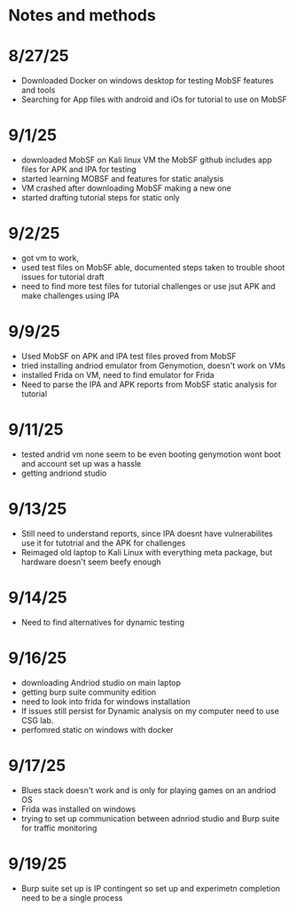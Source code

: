 # Notes and methods

# 8/27/25
* Downloaded Docker on windows desktop for testing MobSF features and tools
* Searching for App files with android and iOs  for tutorial to use on MobSF

# 9/1/25
* downloaded MobSF on Kali linux VM the MobSF github includes app files for APK and IPA for testing
* started learning MOBSF and features for static analysis 
* VM crashed after downloading MobSF making a new one
* started drafting tutorial steps for static only

# 9/2/25
* got vm to work, 
* used test files on MobSF able, documented steps taken to trouble shoot issues for tutorial draft
* need to find more test files for tutorial challenges or use jsut APK and make challenges using IPA

# 9/9/25
* Used MobSF on APK and IPA test files proved from MobSF
* tried installing andriod emulator from Genymotion, doesn't work on VMs
* installed Frida on VM, need to find emulator for Frida
* Need to parse the IPA and APK reports from MobSF static analysis for tutorial

# 9/11/25
* tested andrid vm none seem to be even booting genymotion wont boot and account set up was a hassle
* getting andriond studio

# 9/13/25
* Still need to understand reports, since IPA doesnt have vulnerabilites use it for tutotrial and the APK for challenges
* Reimaged old laptop to Kali Linux with everything meta package, but hardware doesn't seem beefy enough

# 9/14/25
* Need to find alternatives for dynamic testing

# 9/16/25
* downloading Andriod studio on main laptop
* getting burp suite community edition
* need to look into frida for windows installation
* If issues still persist for Dynamic analysis on  my computer need to use CSG lab.
* perfomred static on windows with docker

# 9/17/25
* Blues stack doesn't work and is only for playing games on an andriod OS
* Frida was installed on windows
* trying to set up communication between adnriod studio and Burp suite for traffic monitoring

# 9/19/25
* Burp suite set up is IP contingent so set up and experimetn completion need to be a single process
